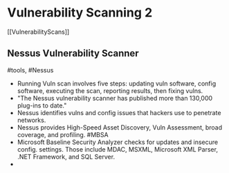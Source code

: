 # Vulnerability Scanning 2
[[VulnerabilityScans]]
## Nessus Vulnerability Scanner
#tools, #Nessus

- Running Vuln scan involves five steps: updating vuln software, config software, executing the scan, reporting results, then fixing vulns.
- "The Nessus vulnerability scanner has published more than 130,000 plug-ins to date."
- Nessus identifies vulns and config issues that hackers use to penetrate networks. 
- Nessus provides High-Speed Asset Discovery, Vuln Assessment, broad coverage, and profiling.
#MBSA
- Microsoft Baseline Security Analyzer checks for updates and insecure config. settings. Those include MDAC, MSXML, Microsoft XML Parser, .NET Framework, and SQL Server.
- 
